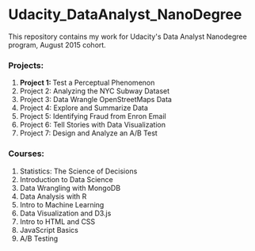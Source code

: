 # Udacity_DataAnalyst_NanoDegree

This repository contains my work for Udacity's Data Analyst Nanodegree program, August 2015 cohort.

### Projects:

1. <b> Project 1: </b> Test a Perceptual Phenomenon
2. Project 2: Analyzing the NYC Subway Dataset
3. Project 3: Data Wrangle OpenStreetMaps Data
4. Project 4: Explore and Summarize Data
5. Project 5: Identifying Fraud from Enron Email
6. Project 6: Tell Stories with Data Visualization
7. Project 7: Design and Analyze an A/B Test

### Courses:
1. Statistics: The Science of Decisions
2. Introduction to Data Science
3. Data Wrangling with MongoDB
4. Data Analysis with R
5. Intro to Machine Learning
6. Data Visualization and D3.js
7. Intro to HTML and CSS
8. JavaScript Basics
9. A/B Testing
